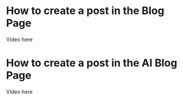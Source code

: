 # How to create a post in the Blog Page

Video here

# How to create a post in the AI Blog Page

Video here
